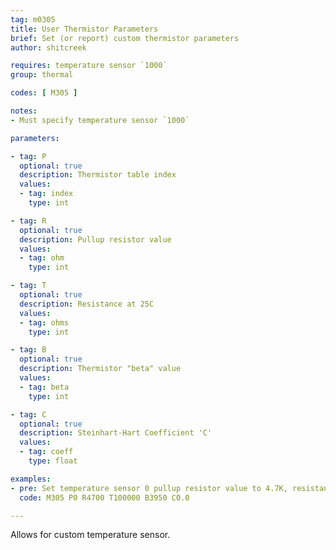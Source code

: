 ```yaml
---
tag: m0305
title: User Thermistor Parameters
brief: Set (or report) custom thermistor parameters
author: shitcreek

requires: temperature sensor `1000`
group: thermal

codes: [ M305 ]

notes:
- Must specify temperature sensor `1000`

parameters:

- tag: P
  optional: true
  description: Thermistor table index
  values:
  - tag: index
    type: int

- tag: R
  optional: true
  description: Pullup resistor value
  values:
  - tag: ohm
    type: int

- tag: T
  optional: true
  description: Resistance at 25C
  values:
  - tag: ohms
    type: int

- tag: B
  optional: true
  description: Thermistor "beta" value
  values:
  - tag: beta
    type: int

- tag: C
  optional: true
  description: Steinhart-Hart Coefficient 'C'
  values:
  - tag: coeff
    type: float

examples:
- pre: Set temperature sensor 0 pullup resistor value to 4.7K, resistance to 100K, thermistor beta value to 3950, and coefficient to 0
  code: M305 P0 R4700 T100000 B3950 C0.0

---
```


Allows for custom temperature sensor.
